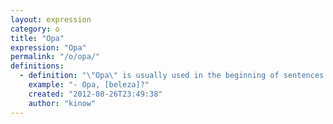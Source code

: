 ```yaml
---
layout: expression
category: o
title: "Opa"
expression: "Opa"
permalink: "/o/opa/"
definitions:
  - definition: "\"Opa\" is usually used in the beginning of sentences. It can mean ''Sorry'', if you use it after you have bumped in somebody. Or it can also be a compliment, like \"Hello\"."
    example: "- Opa, [beleza]?"
    created: "2012-08-26T23:49:38"
    author: "kinow"
---
```

